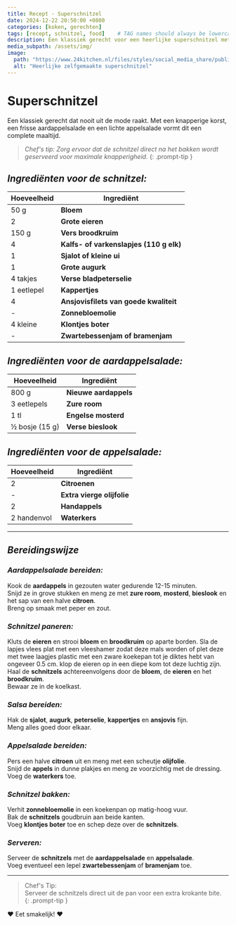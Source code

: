 ```yaml
---
title: Recept - Superschnitzel 
date: 2024-12-22 20:50:00 +0800
categories: [koken, gerechten]
tags: [recept, schnitzel, food]    # TAG names should always be lowercase
description: Een klassiek gerecht voor een heerlijke superschnitzel met aardappel- en appelsalade. Perfect voor een uitgebreide maaltijd.
media_subpath: /assets/img/
image:
  path: "https://www.24kitchen.nl/files/styles/social_media_share/public/2020-10/KokenVoorEenWeek-Week4-Schnitzel-Landscape.jpg?itok=O8F7zES0"
  alt: "Heerlijke zelfgemaakte superschnitzel"
---
```


# Superschnitzel

Een klassiek gerecht dat nooit uit de mode raakt. Met een knapperige korst, een frisse aardappelsalade en een lichte appelsalade vormt dit een complete maaltijd.

> _Chef's tip: Zorg ervoor dat de schnitzel direct na het bakken wordt geserveerd voor maximale knapperigheid._
{: .prompt-tip }

## _Ingrediënten voor de schnitzel:_

| Hoeveelheid | Ingrediënt                              |
| ----------- | --------------------------------------- |
| 50 g        | **Bloem**                               |
| 2           | **Grote eieren**                        |
| 150 g       | **Vers broodkruim**                     |
| 4           | **Kalfs- of varkenslapjes (110 g elk)** |
| 1           | **Sjalot of kleine ui**                 |
| 1           | **Grote augurk**                        |
| 4 takjes    | **Verse bladpeterselie**                |
| 1 eetlepel  | **Kappertjes**                          |
| 4           | **Ansjovisfilets van goede kwaliteit**  |
| -           | **Zonnebloemolie**                      |
| 4 kleine    | **Klontjes boter**                      |
| -           | **Zwartebessenjam of bramenjam**        |

## _Ingrediënten voor de aardappelsalade:_

| Hoeveelheid    | Ingrediënt            |
| -------------- | --------------------- |
| 800 g          | **Nieuwe aardappels** |
| 3 eetlepels    | **Zure room**         |
| 1 tl           | **Engelse mosterd**   |
| ½ bosje (15 g) | **Verse bieslook**    |

## _Ingrediënten voor de appelsalade:_

| Hoeveelheid | Ingrediënt                 |
| ----------- | -------------------------- |
| 2           | **Citroenen**              |
| -           | **Extra vierge olijfolie** |
| 2           | **Handappels**             |
| 2 handenvol | **Waterkers**              |

---

## _Bereidingswijze_

### _Aardappelsalade bereiden:_
Kook de **aardappels** in gezouten water gedurende 12-15 minuten.  
Snijd ze in grove stukken en meng ze met **zure room**, **mosterd**, **bieslook** en het sap van een halve **citroen**.  
Breng op smaak met peper en zout.  

### _Schnitzel paneren:_
Kluts de **eieren** en strooi **bloem** en **broodkruim** op aparte borden.
Sla de lapjes vlees plat met een vleeshamer zodat deze mals worden of plet deze met twee laagjes plastic met een zware koekepan tot je diktes hebt van ongeveer 0.5 cm. 
klop de eieren op in een diepe kom tot deze luchtig zijn.
Haal de **schnitzels** achtereenvolgens door de **bloem**, de **eieren** en het **broodkruim**.  
Bewaar ze in de koelkast.  

### _Salsa bereiden:_
Hak de **sjalot**, **augurk**, **peterselie**, **kappertjes** en **ansjovis** fijn.  
Meng alles goed door elkaar.  

### _Appelsalade bereiden:_
Pers een halve **citroen** uit en meng met een scheutje **olijfolie**.  
Snijd de **appels** in dunne plakjes en meng ze voorzichtig met de dressing.  
Voeg de **waterkers** toe.  

### _Schnitzel bakken:_
Verhit **zonnebloemolie** in een koekenpan op matig-hoog vuur.  
Bak de **schnitzels** goudbruin aan beide kanten.  
Voeg **klontjes boter** toe en schep deze over de **schnitzels**.  

### _Serveren:_
Serveer de **schnitzels** met de **aardappelsalade** en **appelsalade**.  
Voeg eventueel een lepel **zwartebessenjam** of **bramenjam** toe.  

---

> Chef's Tip:  
   Serveer de schnitzels direct uit de pan voor een extra krokante bite.  
{: .prompt-tip }

❤️ Eet smakelijk! ❤️
